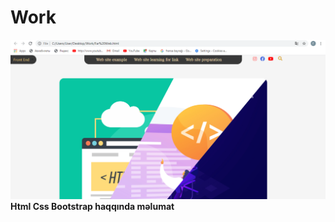 # Work
![Far Web](https://github.com/Ehmedov-Ferid/Work/blob/master/Far%20Web.PNG)
**Html Css Bootstrap haqqında məlumat**
